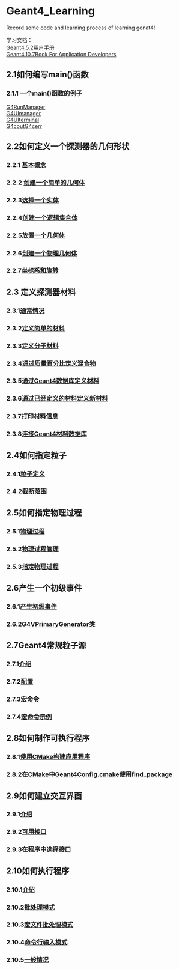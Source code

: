# Geant4_Learning
Record some code and learning process of learning genat4!

学习文档：                 
[Geant4.5.2用户手册](https://github.com/iuming/Geant4_Learning/blob/main/books/Geant4.5.2%E7%94%A8%E6%88%B7%E6%89%8B%E5%86%8C.pdf)                             
[Geant4.10.7Book For Application Developers](https://github.com/iuming/Geant4_Learning/blob/main/books/BookForApplicationDevelopers.pdf)

## 2.1如何编写main()函数
### 2.1.1 一个main()函数的例子
[G4RunManager](https://github.com/iuming/Geant4_Learning/blob/main/code/2.1/1_G4RunManagerG4UImanager.cc)                     
[G4UImanager](https://github.com/iuming/Geant4_Learning/blob/main/code/2.1/1_G4RunManagerG4UImanager.cc) 	        
[G4UIterminal](https://github.com/iuming/Geant4_Learning/blob/main/code/2.1/2_G4UIterminal.cc)            
[G4coutG4cerr](https://github.com/iuming/Geant4_Learning/blob/main/code/2.1/3_G4coutG4cerr.cc)         

## 2.2如何定义一个探测器的几何形状
### 2.2.1 [基本概念](https://github.com/iuming/Geant4_Learning/blob/main/code/2.2/1_BasicConcepts.cc)           
### 2.2.2 [创建一个简单的几何体](https://github.com/iuming/Geant4_Learning/blob/main/code/2.2/2_CreateaSimpleVolume.cc)                                  
### 2.2.3[选择一个实体](https://github.com/iuming/Geant4_Learning/blob/main/code/2.2/3_ChooseaSoild.cc)                
### 2.2.4[创建一个逻辑集合体](https://github.com/iuming/Geant4_Learning/blob/main/code/2.2/4_CreateaLogicalVolume.cc)                       
### 2.2.5[放置一个几何体](https://github.com/iuming/Geant4_Learning/blob/main/code/2.2/5_PlaceaVolume.cc)                 
### 2.2.6[创建一个物理几何体](https://github.com/iuming/Geant4_Learning/blob/main/code/2.2/6_CreateaPhysicalVolume.cc)                 
### 2.2.7[坐标系和旋转](https://github.com/iuming/Geant4_Learning/blob/main/code/2.2/7_CoordinateSystemsAndRotations.cc)                    

## 2.3 定义探测器材料
### 2.3.1[通常情况](https://github.com/iuming/Geant4_Learning/blob/main/code/2.3/1_SpecifyDetectorMaterials.cc)                
### 2.3.2[定义简单的材料](https://github.com/iuming/Geant4_Learning/blob/main/code/2.3/2_DefineaSimpleMaterial.cc)               
### 2.3.3[定义分子材料](https://github.com/iuming/Geant4_Learning/blob/main/code/2.3/3_DefineaMolecule.cc)                     
### 2.3.4[通过质量百分比定义混合物](https://github.com/iuming/Geant4_Learning/blob/main/code/2.3/4_DefineaMixtureByFractionalMass.cc)                   
### 2.3.5[通过Geant4数据库定义材料](https://github.com/iuming/Geant4_Learning/blob/main/code/2.3/5_DefineMaterialFromGeant4MaterialDatabase.cc)                   
### 2.3.6[通过已经定义的材料定义新材料](https://github.com/iuming/Geant4_Learning/blob/main/code/2.3/6_DefineaMaterialFromBaseMaterial.cc)                           
### 2.3.7[打印材料信息](https://github.com/iuming/Geant4_Learning/blob/main/code/2.3/7_PrintMaterialInformation.cc)                       
### 2.3.8[连接Geant4材料数据库](https://github.com/iuming/Geant4_Learning/blob/main/code/2.3/8_AccessGeant4MaterialDatabase.cc)                                  

## 2.4如何指定粒子
### 2.4.1[粒子定义](https://github.com/iuming/Geant4_Learning/blob/main/code/2.4/1_SpecifyParticles.cc)                                
### 2.4.2[截断范围](https://github.com/iuming/Geant4_Learning/blob/main/code/2.4/2_RangeCuts.cc)                   

## 2.5如何指定物理过程
### 2.5.1[物理过程](https://github.com/iuming/Geant4_Learning/blob/main/code/2.5/1_PhysicalProcesses.cc)                      
### 2.5.2[物理过程管理](https://github.com/iuming/Geant4_Learning/blob/main/code/2.5/2_ManagerProcesses.cc)                           
### 2.5.3[指定物理过程](https://github.com/iuming/Geant4_Learning/blob/main/code/2.5/3_SpecifyPhysicalProcesses.cc)                              

## 2.6产生一个初级事件
### 2.6.1[产生初级事件](https://github.com/iuming/Geant4_Learning/blob/main/code/2.6/1_GeneratingPrimaryEvents.cc)                        
### 2.6.2[G4VPrimaryGenerator类](https://github.com/iuming/Geant4_Learning/blob/main/code/2.6/2_G4VPrimaryGenerator.cc)                          

## 2.7Geant4常规粒子源
### 2.7.1[介绍](https://github.com/iuming/Geant4_Learning/blob/main/code/2.7/1_GeneralParticleSource.cc)                                   
### 2.7.2[配置](https://github.com/iuming/Geant4_Learning/blob/main/code/2.7/2_ConfigurationGPS.cc)                          
### 2.7.3[宏命令](https://github.com/iuming/Geant4_Learning/blob/main/code/2.7/3_MacroCommands.cc)                           
### 2.7.4[宏命令示例](https://github.com/iuming/Geant4_Learning/blob/main/code/2.7/4_ExampleMacroFile.cc)                                      

## 2.8如何制作可执行程序
### 2.8.1[使用CMake构建应用程序](https://github.com/iuming/Geant4_Learning/blob/main/code/2.8/1_MakeExecutableProgram.cc)                           
### 2.8.2[在CMake中Geant4Config.cmake使用find_package](https://github.com/iuming/Geant4_Learning/blob/main/code/2.8/2_UseofGeant4Config.cmakewithfind_packageinCMake.cc)                                  

## 2.9如何建立交互界面
### 2.9.1[介绍](https://github.com/iuming/Geant4_Learning/blob/main/code/2.9/1_SetUpanInteractiveSession.cc)                              
### 2.9.2[可用接口](https://github.com/iuming/Geant4_Learning/blob/main/code/2.9/2_AvailableInterfaces.cc)                               
### 2.9.3[在程序中选择接口](https://github.com/iuming/Geant4_Learning/blob/main/code/2.9/3_SelectInterface.cc)                      

## 2.10如何执行程序
### 2.10.1[介绍](https://github.com/iuming/Geant4_Learning/blob/main/code/2.10/1_ExecuteaProgram.cc)                    
### 2.10.2[批处理模式](https://github.com/iuming/Geant4_Learning/blob/main/code/2.10/2_%E2%80%98Hard-coded%E2%80%99Batch.cc)                       
### 2.10.3[宏文件批处理模式](https://github.com/iuming/Geant4_Learning/blob/main/code/2.10/3_BatchModewithMacroFile.cc)                            
### 2.10.4[命令行输入模式](https://github.com/iuming/Geant4_Learning/blob/main/code/2.10/4_CommandLines.cc)                         
### 2.10.5[一般情况](https://github.com/iuming/Geant4_Learning/blob/main/code/2.10/5_GeneralCase.cc)                           